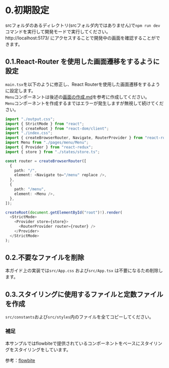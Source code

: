 # 0.初期設定

srcフォルダのあるディレクトリ(srcフォルダ内ではありません)で`npm run dev`コマンドを実行して開発モードで実行してください。  
http://localhost:5173/ にアクセスすることで開発中の画面を確認することができます。

## 0.1.React-Router を使用した画面遷移をするように設定

`main.tsx`を以下のように修正し、React Routerを使用した画面遷移をするように設定します。  
`Menu`コンポーネントは後述の[画面の作成.md](./1_画面の作成.md)を参考に作成してください。  
`Menu`コンポーネントを作成するまではエラーが発生しますが無視して続けてください。

```typescript
import "./output.css";
import { StrictMode } from "react";
import { createRoot } from "react-dom/client";
import "./index.css";
import { createBrowserRouter, Navigate, RouterProvider } from "react-router-dom";
import Menu from "./pages/menu/Menu";
import { Provider } from "react-redux";
import { store } from "./states/store.ts";

const router = createBrowserRouter([
  {
    path: "/",
    element: <Navigate to="/menu" replace />,
  },
  {
    path: "/menu",
    element: <Menu />,
  },
]);

createRoot(document.getElementById("root")!).render(
  <StrictMode>
    <Provider store={store}>
      <RouterProvider router={router} />
    </Provider>
  </StrictMode>
);
```

## 0.2.不要なファイルを削除

本ガイド上の実装では`src/App.css` および`src/App.tsx` は不要になるため削除します。

## 0.3.スタイリングに使用するファイルと定数ファイルを作成

`src/constants`および`src/styles`内のファイルを全てコピーしてください。

### 補足

本サンプルではflowbiteで提供されているコンポーネントをベースにスタイリングをスタイリングをしています。  

参考：[flowbite](https://flowbite.com/)